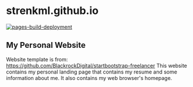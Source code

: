 # strenkml.github.io

[![pages-build-deployment](https://github.com/strenkml/strenkml.github.io/actions/workflows/pages/pages-build-deployment/badge.svg?branch=master)](https://github.com/strenkml/strenkml.github.io/actions/workflows/pages/pages-build-deployment)
## My Personal Website
Website template is from: https://github.com/BlackrockDigital/startbootstrap-freelancer
This website contains my personal landing page that contains my resume and some information about me.  It also contains my web browser's homepage.
